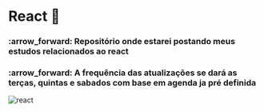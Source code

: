 # React :whale:
<h3> :arrow_forward: Repositório onde estarei postando meus estudos relacionados ao react </h3>
<h3> :arrow_forward: A frequência das atualizações se dará as terças, quintas e sabados com base em agenda ja pré definida </h3>

![react](https://user-images.githubusercontent.com/82295321/210412977-6b853780-ff05-458d-8d4b-c084e1662b45.png)
